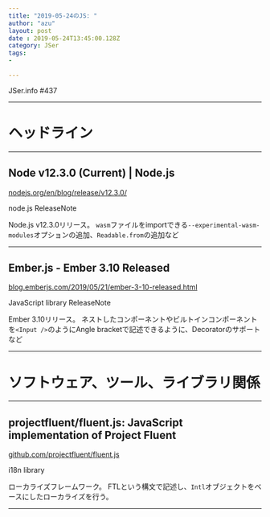 ```yaml
---
title: "2019-05-24のJS: "
author: "azu"
layout: post
date : 2019-05-24T13:45:00.128Z
category: JSer
tags:
-

---
```


JSer.info #437

----

<h1 class="site-genre">ヘッドライン</h1>

----

## Node v12.3.0 (Current) | Node.js
[nodejs.org/en/blog/release/v12.3.0/](https://nodejs.org/en/blog/release/v12.3.0/ "Node v12.3.0 (Current) | Node.js")
<p class="jser-tags jser-tag-icon"><span class="jser-tag">node.js</span> <span class="jser-tag">ReleaseNote</span></p>

Node.js v12.3.0リリース。
`wasm`ファイルをimportできる`--experimental-wasm-modules`オプションの追加、`Readable.from`の追加など


----

## Ember.js - Ember 3.10 Released
[blog.emberjs.com/2019/05/21/ember-3-10-released.html](https://blog.emberjs.com/2019/05/21/ember-3-10-released.html "Ember.js - Ember 3.10 Released")
<p class="jser-tags jser-tag-icon"><span class="jser-tag">JavaScript</span> <span class="jser-tag">library</span> <span class="jser-tag">ReleaseNote</span></p>

Ember 3.10リリース。
ネストしたコンポーネントやビルトインコンポーネントを`<Input />`のようにAngle bracketで記述できるように、Decoratorのサポートなど


----
<h1 class="site-genre">ソフトウェア、ツール、ライブラリ関係</h1>

----

## projectfluent/fluent.js: JavaScript implementation of Project Fluent
[github.com/projectfluent/fluent.js](https://github.com/projectfluent/fluent.js "projectfluent/fluent.js: JavaScript implementation of Project Fluent")
<p class="jser-tags jser-tag-icon"><span class="jser-tag">i18n</span> <span class="jser-tag">library</span></p>

ローカライズフレームワーク。
FTLという構文で記述し、`Intl`オブジェクトをベースにしたローカライズを行う。


----
